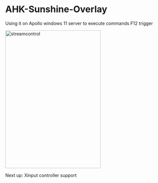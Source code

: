# AHK-Sunshine-Overlay
Using it on Apollo windows 11 server to execute commands
F12 trigger

<img width="300" height="436" alt="streamcontrol" src="https://github.com/user-attachments/assets/1b8357c6-bee0-4b86-bef4-10cf58b39957" />

Next up: Xinput controller support
